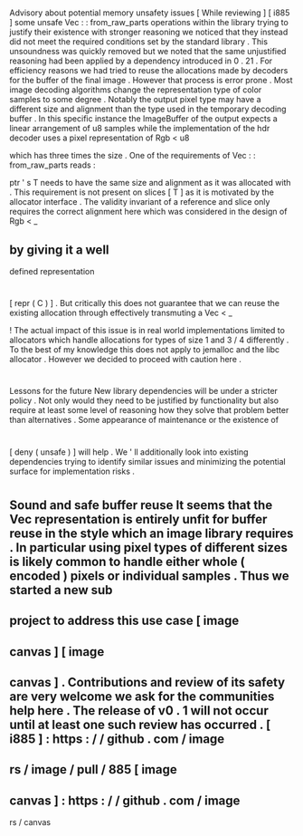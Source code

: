 #
Advisory
about
potential
memory
unsafety
issues
[
While
reviewing
]
[
i885
]
some
unsafe
Vec
:
:
from_raw_parts
operations
within
the
library
trying
to
justify
their
existence
with
stronger
reasoning
we
noticed
that
they
instead
did
not
meet
the
required
conditions
set
by
the
standard
library
.
This
unsoundness
was
quickly
removed
but
we
noted
that
the
same
unjustified
reasoning
had
been
applied
by
a
dependency
introduced
in
0
.
21
.
For
efficiency
reasons
we
had
tried
to
reuse
the
allocations
made
by
decoders
for
the
buffer
of
the
final
image
.
However
that
process
is
error
prone
.
Most
image
decoding
algorithms
change
the
representation
type
of
color
samples
to
some
degree
.
Notably
the
output
pixel
type
may
have
a
different
size
and
alignment
than
the
type
used
in
the
temporary
decoding
buffer
.
In
this
specific
instance
the
ImageBuffer
of
the
output
expects
a
linear
arrangement
of
u8
samples
while
the
implementation
of
the
hdr
decoder
uses
a
pixel
representation
of
Rgb
<
u8
>
which
has
three
times
the
size
.
One
of
the
requirements
of
Vec
:
:
from_raw_parts
reads
:
>
ptr
'
s
T
needs
to
have
the
same
size
and
alignment
as
it
was
allocated
with
.
This
requirement
is
not
present
on
slices
[
T
]
as
it
is
motivated
by
the
allocator
interface
.
The
validity
invariant
of
a
reference
and
slice
only
requires
the
correct
alignment
here
which
was
considered
in
the
design
of
Rgb
<
_
>
by
giving
it
a
well
-
defined
representation
#
[
repr
(
C
)
]
.
But
critically
this
does
not
guarantee
that
we
can
reuse
the
existing
allocation
through
effectively
transmuting
a
Vec
<
_
>
!
The
actual
impact
of
this
issue
is
in
real
world
implementations
limited
to
allocators
which
handle
allocations
for
types
of
size
1
and
3
/
4
differently
.
To
the
best
of
my
knowledge
this
does
not
apply
to
jemalloc
and
the
libc
allocator
.
However
we
decided
to
proceed
with
caution
here
.
#
#
Lessons
for
the
future
New
library
dependencies
will
be
under
a
stricter
policy
.
Not
only
would
they
need
to
be
justified
by
functionality
but
also
require
at
least
some
level
of
reasoning
how
they
solve
that
problem
better
than
alternatives
.
Some
appearance
of
maintenance
or
the
existence
of
#
[
deny
(
unsafe
)
]
will
help
.
We
'
ll
additionally
look
into
existing
dependencies
trying
to
identify
similar
issues
and
minimizing
the
potential
surface
for
implementation
risks
.
#
#
Sound
and
safe
buffer
reuse
It
seems
that
the
Vec
representation
is
entirely
unfit
for
buffer
reuse
in
the
style
which
an
image
library
requires
.
In
particular
using
pixel
types
of
different
sizes
is
likely
common
to
handle
either
whole
(
encoded
)
pixels
or
individual
samples
.
Thus
we
started
a
new
sub
-
project
to
address
this
use
case
[
image
-
canvas
]
[
image
-
canvas
]
.
Contributions
and
review
of
its
safety
are
very
welcome
we
ask
for
the
communities
help
here
.
The
release
of
v0
.
1
will
not
occur
until
at
least
one
such
review
has
occurred
.
[
i885
]
:
https
:
/
/
github
.
com
/
image
-
rs
/
image
/
pull
/
885
[
image
-
canvas
]
:
https
:
/
/
github
.
com
/
image
-
rs
/
canvas
